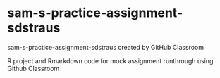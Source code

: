 # sam-s-practice-assignment-sdstraus
sam-s-practice-assignment-sdstraus created by GitHub Classroom

R project and Rmarkdown code for mock assignment runthrough using Github Classroom
